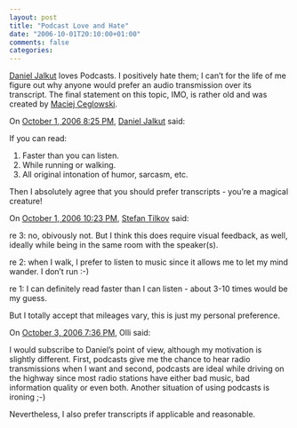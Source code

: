 ```yaml
---
layout: post
title: "Podcast Love and Hate"
date: "2006-10-01T20:10:00+01:00"
comments: false
categories: 
---
```


<p><a href="http://www.red-sweater.com/blog/198/my-podcast-habit">Daniel Jalkut</a> loves Podcasts. I positively hate them; I can&#8217;t for the life of me figure out why anyone would prefer an audio transmission over its transcript. The final statement on this topic, IMO, is rather old and was created by <a href="http://www.idlewords.com/2004/08/an_audioblogging_manifesto.htm" title="Maciej Ceglowski&#8217;s Audioblogging Manifesto">Maciej Ceglowski</a>.</p>

<section class="comments">

<div class="comment" id="comment-1055">
On <a href="#comment-1055" title="Permalink to this comment">October  1, 2006  8:25 PM</a>, <a href="http://www.red-sweater.com/blog/" title="http://www.red-sweater.com/blog/" rel="nofollow">Daniel Jalkut</a>
said:
<p>If you can read:</p>

<ol>
<li>Faster than you can listen.</li>
<li>While running or walking.</li>
<li>All original intonation of humor, sarcasm, etc.</li>
</ol>

<p>Then I absolutely agree that you should prefer transcripts  - you&#8217;re a magical creature!</p>


<div class="comment" id="comment-1056">
On <a href="#comment-1056" title="Permalink to this comment">October  1, 2006 10:23 PM</a>, <a href="/en/staff/st/">Stefan Tilkov</a>
said:
<p>re 3: no, obivously not. But I think this does require visual feedback, as well, ideally while being in the same room with the speaker(s).</p>

<p>re 2: when I walk, I prefer to listen to music since it allows me to let my mind wander. I don&#8217;t run :-)</p>

<p>re 1: I can definitely read faster than I can listen - about 3-10 times would be my guess. </p>

<p>But I totally accept that mileages vary, this is just my personal preference.</p>


<div class="comment" id="comment-1057">
On <a href="#comment-1057" title="Permalink to this comment">October  3, 2006  7:36 PM</a>, Olli
said:
<p>I would subscribe to Daniel&#8217;s point of view, although my motivation is slightly different.
First, podcasts give me the chance to hear radio transmissions when I want and second, podcasts are ideal while driving on the highway since most radio stations have either bad music, bad information quality or even both. Another situation of using podcasts is ironing ;-)</p>

<p>Nevertheless, I also prefer transcripts if applicable and reasonable.</p>


</section>

